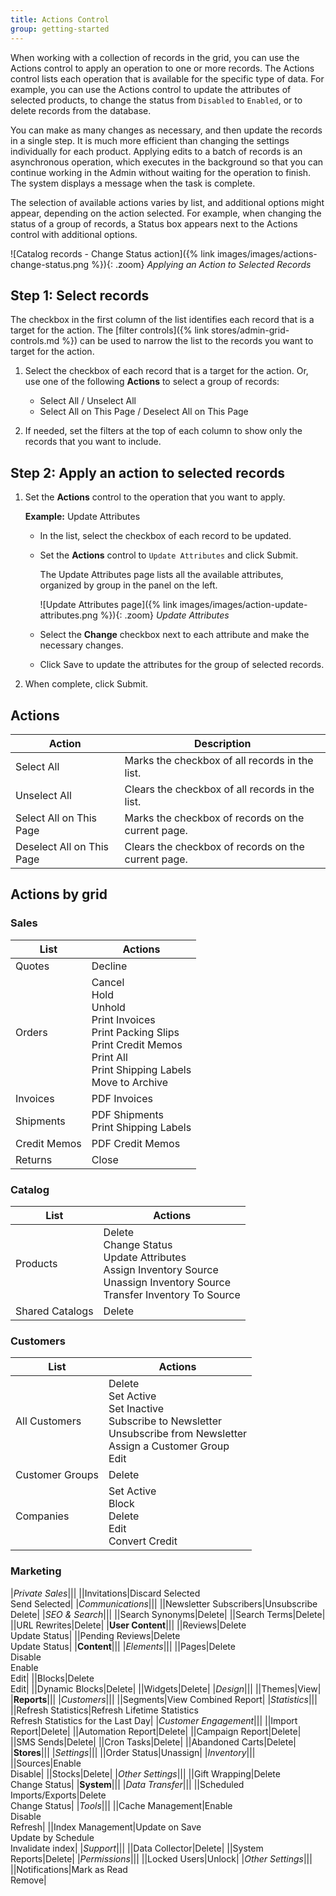 ```yaml
---
title: Actions Control
group: getting-started
---
```


When working with a collection of records in the grid, you can use the Actions control to apply an operation to one or more records. The Actions control lists each operation that is available for the specific type of data. For example, you can use the Actions control to update the attributes of selected products, to change the status from `Disabled` to `Enabled`, or to delete records from the database.

You can make as many changes as necessary, and then update the records in a single step. It is much more efficient than changing the settings individually for each product. Applying edits to a batch of records is an asynchronous operation, which executes in the background so that you can continue working in the Admin without waiting for the operation to finish. The system displays a message when the task is complete.

The selection of available actions varies by list, and additional options might appear, depending on the action selected. For example, when changing the status of a group of records, a Status box appears next to the Actions control with additional options.

![Catalog records - Change Status action]({% link images/images/actions-change-status.png %}){: .zoom}
_Applying an Action to Selected Records_

## Step 1: Select records

The checkbox in the first column of the list identifies each record that is a target for the action. The [filter controls]({% link stores/admin-grid-controls.md %}) can be used to narrow the list to the records you want to target for the action.

1. Select the checkbox of each record that is a target for the action. Or, use one of the following **Actions** to select a group of records:

   - Select All / Unselect All
   - Select All on This Page / Deselect All on This Page

1. If needed, set the filters at the top of each column to show only the records that you want to include.

## Step 2: Apply an action to selected records

1. Set the **Actions** control to the operation that you want to apply.

   **Example:** Update Attributes

   - In the list, select the checkbox of each record to be updated.

   - Set the **Actions** control to `Update Attributes` and click <span class="btn">Submit</span>.

      The Update Attributes page lists all the available attributes, organized by group in the panel on the left.

      ![Update Attributes page]({% link images/images/action-update-attributes.png %}){: .zoom}
      _Update Attributes_

   - Select the **Change** checkbox next to each attribute and make the necessary changes.

   - Click <span class="btn">Save</span> to update the attributes for the group of selected records.

1. When complete, click <span class="btn">Submit</span>.

## Actions

|Action|Description|
|--- |--- |
|Select All|Marks the checkbox of all records in the list.|
|Unselect All|Clears the checkbox of all records in the list.|
|Select All on This Page|Marks the checkbox of records on the current page.|
|Deselect All on This Page|Clears the checkbox of  records on the current page.|

## Actions by grid

### Sales

|List|Actions|
|--- |--- |
|Quotes|Decline|
|Orders|Cancel<br/>Hold<br/>Unhold<br/>Print Invoices<br/>Print Packing Slips<br/>Print Credit Memos<br/>Print All<br/>Print Shipping Labels <br/><span class="ee-only">Move to Archive</span>|
|Invoices|PDF Invoices|
|Shipments|PDF Shipments<br/>Print Shipping Labels|
|Credit Memos|PDF Credit Memos|
|Returns|Close|

### Catalog

|List|Actions|
|--- |--- |
|Products|Delete<br/>Change Status<br/>Update Attributes<br/>Assign Inventory Source<br/>Unassign Inventory Source<br/>Transfer Inventory To Source|
|Shared Catalogs|Delete|

### Customers

|List|Actions|
|--- |--- |
|All Customers|Delete<br/>Set Active<br/>Set Inactive<br/>Subscribe to Newsletter<br/>Unsubscribe from Newsletter<br/>Assign a Customer Group<br/>Edit|
|Customer Groups|Delete|
|<span class="b2b-only">Companies</span>|Set Active<br/>Block<br/>Delete<br/>Edit<br/>Convert Credit|

### Marketing

|*Private Sales*|||
||Invitations|Discard Selected<br/>Send Selected|
|*Communications*|||
||Newsletter Subscribers|Unsubscribe<br/>Delete|
|*SEO & Search*|||
||Search Synonyms|Delete|
||Search Terms|Delete|
||URL Rewrites|Delete|
|**User Content**|||
||Reviews|Delete<br/>Update Status|
||Pending Reviews|Delete<br/>Update Status|
|**Content**|||
|*Elements*|||
||Pages|Delete<br/>Disable<br/>Enable<br/>Edit|
||Blocks|Delete<br/>Edit|
||Dynamic Blocks|Delete|
||Widgets|Delete|
|*Design*|||
||Themes|View|
|**Reports**|||
|*Customers*|||
||Segments|View Combined Report|
|*Statistics*|||
||Refresh Statistics|Refresh Lifetime Statistics<br/>Refresh Statistics for the Last Day|
|*Customer Engagement*|||
||Import Report|Delete|
||Automation Report|Delete|
||Campaign Report|Delete|
||SMS Sends|Delete|
||Cron Tasks|Delete|
||Abandoned Carts|Delete|
|**Stores**|||
|*Settings*|||
||Order Status|Unassign|
|*Inventory*|||
||Sources|Enable<br/>Disable|
||Stocks|Delete|
|*Other Settings*|||
||Gift Wrapping|Delete<br/>Change Status|
|**System**|||
|*Data Transfer*|||
||Scheduled Imports/Exports|Delete<br/>Change Status|
|*Tools*|||
||Cache Management|Enable<br/>Disable<br/>Refresh|
||Index Management|Update on Save<br/>Update by Schedule<br/>Invalidate index|
|*Support*|||
||Data Collector|Delete|
||System Reports|Delete|
|*Permissions*|||
||Locked Users|Unlock|
|*Other Settings*|||
||Notifications|Mark as Read<br/>Remove|
